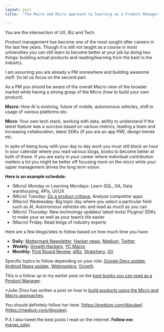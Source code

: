 ```yaml
---
layout: post
title:  "The Macro and Micro approach to learning as a Product Manager"

---
```


You are the intersection of UX, Biz and Tech.

Product management has become one of the most sought after careers in the last few years. Though it is still not taught as a course in most universities you can still learn to become better at your job by doing two things: building actual products and reading/learning from the best in the industry.

I am assuming you are already a PM somewhere and building awesome stuff. So let us focus on the second part.

As a PM you should be aware of the overall Macro view of the broader market while having a strong grasp of the Micro (how to build your own product).

**Macro**: How AI is evolving, future of mobile, autonomous vehicles, shift in usage of various platforms etc.

**Micro**: Your own tech stack, working with data, ability to understand if the latest feature was a success based on various metrics, leading a team and increasing collaboration, latest SDKs (if you are an app PM), design trends etc.

In spite of being busy with your day to day work you must still block an hour in your calendar where you read various blogs, books to become better at both of these. If you are early in your career where individual contribution matters a lot you might be better off focusing more on the micro while your upper management drives the long term vision.

**Here is an example schedule:**

+ (Micro) Monday or Learning Mondays: Learn SQL, GA, Data warehousing, APIs, UI/UX
+ (Micro) Tuesday: [Do a product critique](https://medium.com/the-year-of-the-looking-glass/how-to-do-a-product-critique-98b657050638), Analyze competitor apps
+ (Macro) Wednesday: Big topic day where you select a particular field such as AI, Autonomous vehicles etc and read as much as you can
+ (Micro) Thursday: New technology updates/ latest tools/ Plugins/ SDKs to make your as well as your team’s life easier
+ (Macro) Friday: Read blogs of industry experts

Here are a few blogs/sites to follow based on how much time you have:

+ **Daily**: [Mattermark Newsletter](https://mattermark.com/blog/), [Hacker news](https://news.ycombinator.com/), [Medium](https://medium.com/), [Twitter ](https://twitter.com/)
+ **Weekly**: [Growth Hackers](http://growthhackers.com/), [YC Macro](http://www.themacro.com/)
+ **Monthly**: [First Round Review](http://firstround.com/review/), [a16z](http://a16z.com/posts/), [Stratchery](https://stratechery.com/), [GV](http://www.gv.com/library/)

Specific topics to follow depending on your role: [Google Devs update](https://twitter.com/googledevs), [Android News update](https://twitter.com/AndroidDev), [Webmasters](https://twitter.com/googlewmc), [Growth](https://twitter.com/GrowthHackers).

This is a follow up to my earlier post on the [best books you can read as a Product Manager](https://www.linkedin.com/pulse/you-product-manager-read-books-2016-manas-j-saloi?trk=mp-reader-card).

*Julie Zhou has written a post on how to [build products using the Micro and Macro approaches](https://medium.com/the-year-of-the-looking-glass/the-two-ways-of-building-ddc1587cb3f6#.cslamwj7p).

You should definitely follow her here: [https://medium.com/@joulee](https://medium.com/@joulee).

P.S I also tweet the best posts I read on the internet. **Follow me:** [manas_saloi](https://twitter.com/manas_saloi).
